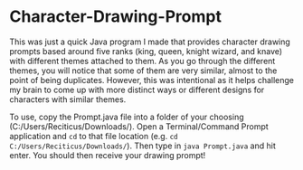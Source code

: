 # Character-Drawing-Prompt
This was just a quick Java program I made that provides character drawing prompts based around five ranks (king, queen, knight wizard, and knave) with different themes attached to them. As you go through the different themes, you will notice that some of them are very similar, almost to the point of being duplicates. However, this was intentional as it helps challenge my brain to come up with more distinct ways or different designs for characters with similar themes.

To use, copy the Prompt.java file into a folder of your choosing (C:/Users/Reciticus/Downloads/). Open a Terminal/Command Prompt application and `cd` to that file location (e.g. `cd C:/Users/Reciticus/Downloads/`). Then type in `java Prompt.java` and hit enter. You should then receive your drawing prompt! 
